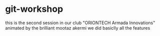 # git-workshop
this is the second session in our club "ORIONTECH Armada Innovations"
animated by the brilliant mootaz akermi
we did basiclly all the features
